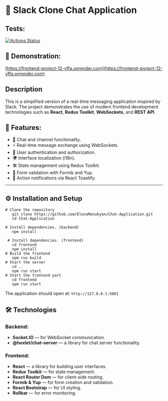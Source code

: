 # 💬 Slack Clone Chat Application

## Tests:
[![Actions Status](https://github.com/ElenaManukyan/frontend-project-12/actions/workflows/hexlet-check.yml/badge.svg)](https://github.com/ElenaManukyan/frontend-project-12/actions)

## 🚀 Demonstration:
[https://frontend-project-12-yffa.onrender.com](https://frontend-project-12-yffa.onrender.com)

## Description
This is a simplified version of a real-time messaging application inspired by Slack. The project demonstrates the use of modern frontend development technologies such as **React**, **Redux Toolkit**, **WebSockets**, and **REST API**.  

## 🌟 Features:
- 💬 Chat and channel functionality.
- ⚡ Real-time message exchange using WebSockets.
- 🔐 User authentication and authorization.
- 🌍 Interface localization (i18n).
- 🛠 State management using Redux Toolkit.
- 📝 Form validation with Formik and Yup.
- 🔔 Action notifications via React Toastify.

---

## ⚙️ Installation and Setup

```
# Clone the repository
   git clone https://github.com/ElenaManukyan/Chat-Application.git
   cd Chat-Application

# Install dependencies. (backend)
   npm install
   
 # Install dependencies. (frontend)
   cd frontend
   npm install
# Build the frontend
   npm run build
# Start the server
   cd ..
   npm run start
# Start the frontend part
   cd frontend
   npm run start
```
The application should open at: ```http://127.0.0.1:5001```

## 🛠 Technologies

### Backend:
* **Socket.IO** — for WebSocket communication.
* **@hexlet/chat-server** — a library for chat server functionality.

### Frontend:
* **React** — a library for building user interfaces.
* **Redux Toolkit** — for state management.
* **React Router Dom** — for client-side routing.
* **Formik & Yup** — for form creation and validation.
* **React Bootstrap** — for UI styling.
* **Rollbar** — for error monitoring.
